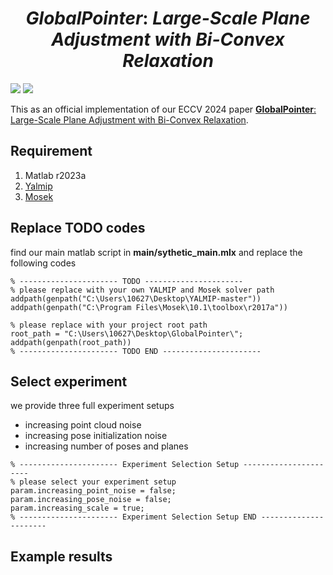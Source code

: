 <h1 align=center font-weight:150> <strong><i>GlobalPointer</i></strong>: <strong><i>Large-Scale Plane Adjustment
with Bi-Convex Relaxation</i></strong></h1>

<a href="https://arxiv.org/abs/2407.13537"><img src="https://img.shields.io/badge/arXiv-2407.13537-b31b1b.svg"></a>
<a href="https://bangyan101.github.io/GlobalPointer/"><img src="https://img.shields.io/badge/Project-Page-green.svg"/></a>

This as an official implementation of our ECCV 2024 paper 
[**GlobalPointer**: Large-Scale Plane Adjustment with Bi-Convex Relaxation]([https://lingzhezhao.github.io/BAD-Gaussians/](https://bangyan101.github.io/GlobalPointer/)).


## Requirement
1. Matlab r2023a
2. [Yalmip](https://yalmip.github.io/)
3. [Mosek](https://www.mosek.com/)

## Replace TODO codes
find our main matlab script in **main/sythetic_main.mlx** and replace the following codes 

```
% ---------------------- TODO ----------------------
% please replace with your own YALMIP and Mosek solver path
addpath(genpath("C:\Users\10627\Desktop\YALMIP-master"))
addpath(genpath("C:\Program Files\Mosek\10.1\toolbox\r2017a"))

% please replace with your project root path
root_path = "C:\Users\10627\Desktop\GlobalPointer\";
addpath(genpath(root_path))
% ---------------------- TODO END ----------------------
```

## Select experiment 
we provide three full experiment setups
- increasing point cloud noise
- increasing pose initialization noise
- increasing number of poses and planes
```
% ---------------------- Experiment Selection Setup ----------------------
% please select your experiment setup
param.increasing_point_noise = false;
param.increasing_pose_noise = false;
param.increasing_scale = true;
% ---------------------- Experiment Selection Setup END ----------------------
```


## Example results




